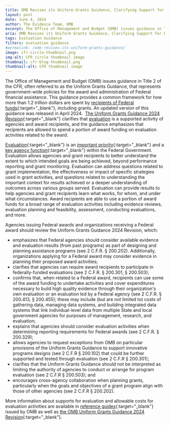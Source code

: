 ```yaml
---
title: OMB Revises its Uniform Grants Guidance, Clarifying Support for Program Evaluation
layout: post
date: June 4, 2024
author: The Evidence Team, OMB
excerpt: The Office of Management and Budget (OMB) issues guidance in Title 2 of the CFR, often referred to as the Uniform Grants Guidance...
aria: OMB Revises its Uniform Grants Guidance, Clarifying Support for Program Evaluation
tags: Evaluation Guidance
filters: evaluation guidance
#permalink: /omb-revises-its-uniform-grants-guidance/
image: cfr-circle-thumbnail.png
img-alt: CFR circle thumbnail image
thumbnail: cfr-blog-thumbnail.png
thumbnail-alt: CFR thumbnail image
---
```


The Office of Management and Budget (OMB) issues guidance in Title 2 of the CFR, often referred to as the Uniform Grants Guidance, that represents government-wide policies for the award and administration of Federal financial assistance. This guidance provides a common framework for how more than 1.2 trillion dollars are spent by [recipients of Federal funds](https://www.cfo.gov/assets/files/Final%202%20CFR%20Guidance%20-%204.3.2024%20-%20Pre-Publication%20Version.pdf#page=384){:target="_blank"}, including grants. An updated version of this guidance was released in April 2024.  [The Uniform Grants Guidance 2024 Revision](https://www.cfo.gov/resources/uniform-guidance/){:target="_blank"} clarifies that <a href="https://www.cfo.gov/assets/files/Uniform%20Guidance%20_Reference%20Guides%20FINAL%204-2024.pdf" aria-label="Evidence-Based Policymaking: Learning Agendas and Annual Evaluation Plans" target="_blank">evaluation</a> is a supported activity of agencies and award recipients, and the guidance emphasizes that recipients are allowed to spend a portion of award funding on evaluation activities related to the award.

[Evaluation](https://www.whitehouse.gov/wp-content/uploads/2021/06/M-21-27.pdf#page=23){:target="_blank"} is an [important priority](https://www.whitehouse.gov/briefing-room/presidential-actions/2021/01/27/memorandum-on-restoring-trust-in-government-through-scientific-integrity-and-evidence-based-policymaking/){:target="_blank"} and a [key agency function](https://www.whitehouse.gov/wp-content/uploads/2021/06/M-21-27.pdf#page=13){:target="_blank"} within the Federal Government. Evaluation allows agencies and grant recipients to better understand the extent to which intended goals are being achieved, beyond performance reporting and grant monitoring. Evaluation can address questions related to grant implementation, the effectiveness or impact of specific strategies used in grant activities, and questions related to understanding the important context for results achieved or a deeper understanding of outcomes across various groups served. Evaluation can provide results to help agencies and grant recipients learn what works, for whom, and under what circumstances. Award recipients are able to use a portion of award funds for a broad range of evaluation activities including evidence reviews, evaluation planning and feasibility, assessment, conducting evaluations, and more.

Agencies issuing Federal awards and organizations receiving a Federal award should review the Uniform Grants Guidance 2024 Revision, which:

- emphasizes that Federal agencies should consider available evidence and evaluation results (from past programs) as part of designing and planning assistance programs (see 2 C.F.R. § 200.202). Additionally, organizations applying for a Federal award may consider evidence in planning their proposed award activities;
- clarifies that agencies can require award recipients to participate in federally-funded evaluations (see 2 C.F.R. § 200.301, § 200.503);
- confirms that, when related to a Federal award, recipients can use some of the award funding to undertake activities and cover expenditures necessary to build high quality evidence through their organization's own evaluation or an evaluation led by a Federal agency (see 2 C.F.R. § 200.413, § 200.455); these may include (but are not limited to) costs of gathering data, managing data systems, and building integrated data systems that link individual-level data from multiple State and local government agencies for purposes of management, research, and evaluation;
- explains that agencies should consider evaluation activities when determining reporting requirements for Federal awards (see 2 C.F.R. § 200.329);
- allows agencies to request exceptions from OMB on particular provisions of the Uniform Grants Guidance to support innovative programs designs (see 2 C.F.R § 200.102) that could be further supported and tested through evaluation (see 2 C.F.R § 200.301);
- clarifies that the Uniform Grants Guidance should not be interpreted as limiting the authority of agencies to conduct or arrange for program evaluation (see 2 C.F.R § 200.503); and
- encourages cross-agency collaboration when planning grants, particularly when the goals and objectives of a grant program align with those of other agencies (see 2 C.F.R § 200.202).

More information about supports for evaluation and allowable costs for evaluation activities are available in [reference guides](https://www.cfo.gov/assets/files/Uniform%20Guidance%20_Reference%20Guides%20FINAL%204-2024.pdf){:target="_blank"}  issued by OMB as well as [the OMB Uniform Grants Guidance 2024 Revision](https://www.cfo.gov/resources/uniform-guidance/){:target="_blank"}.